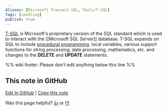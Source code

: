 ```yaml
---
Aliases: [Microsoft Transact-SQL, Tools/T-SQL]
Tags: [seedling]
publish: true
---
```


[T-SQL](https://docs.microsoft.com/en-us/sql/t-sql/language-reference?view=sql-server-ver15) is Microsoft's proprietary version of the SQL standard which is used to interact with the [[Microsoft SQL Server]] database. T-SQL expands on SQL to include [procedural programming](https://en.wikipedia.org/wiki/Procedural_programming), local variables, various support functions for string processing, date processing, mathematics, etc. and changes to the **DELETE** and **UPDATE** statements.

%% wiki footer: Please don't edit anything below this line %%

## This note in GitHub

<span class="git-footer">[Edit In GitHub](https://github.dev/data-engineering-community/data-engineering-wiki/blob/main/Tools/Programming%20Languages/T-SQL.md "git-hub-edit-note") | [Copy this note](https://raw.githubusercontent.com/data-engineering-community/data-engineering-wiki/main/Tools/Programming%20Languages/T-SQL.md "git-hub-copy-note")</span>

<span class="git-footer">Was this page helpful?
[👍](https://tally.so/r/mOaxjk?rating=Yes&url=https://dataengineering.wiki/Tools/Programming%20Languages/T-SQL) or [👎](https://tally.so/r/mOaxjk?rating=No&url=https://dataengineering.wiki/Tools/Programming%20Languages/T-SQL)</span>
